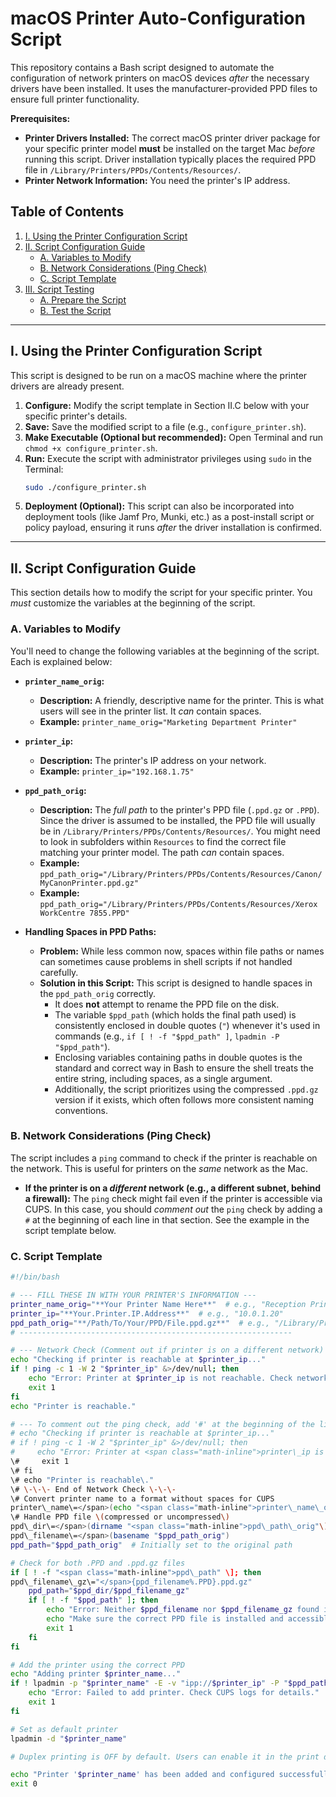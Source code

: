 # macOS Printer Auto-Configuration Script

This repository contains a Bash script designed to automate the configuration of network printers on macOS devices *after* the necessary drivers have been installed. It uses the manufacturer-provided PPD files to ensure full printer functionality.

**Prerequisites:**

* **Printer Drivers Installed:** The correct macOS printer driver package for your specific printer model **must** be installed on the target Mac *before* running this script. Driver installation typically places the required PPD file in `/Library/Printers/PPDs/Contents/Resources/`.
* **Printer Network Information:** You need the printer's IP address.

## Table of Contents

1.  [I. Using the Printer Configuration Script](#i-using-the-printer-configuration-script)
2.  [II. Script Configuration Guide](#ii-script-configuration-guide)
    * [A. Variables to Modify](#a-variables-to-modify)
    * [B. Network Considerations (Ping Check)](#b-network-considerations-ping-check)
    * [C. Script Template](#c-script-template)
3.  [III. Script Testing](#iii-script-testing)
    * [A. Prepare the Script](#a-prepare-the-script)
    * [B. Test the Script](#b-test-the-script)

---

## I. Using the Printer Configuration Script

This script is designed to be run on a macOS machine where the printer drivers are already present.

1.  **Configure:** Modify the script template in Section II.C below with your specific printer's details.
2.  **Save:** Save the modified script to a file (e.g., `configure_printer.sh`).
3.  **Make Executable (Optional but recommended):** Open Terminal and run `chmod +x configure_printer.sh`.
4.  **Run:** Execute the script with administrator privileges using `sudo` in the Terminal:
    ```bash
    sudo ./configure_printer.sh
    ```
5.  **Deployment (Optional):** This script can also be incorporated into deployment tools (like Jamf Pro, Munki, etc.) as a post-install script or policy payload, ensuring it runs *after* the driver installation is confirmed.

---

## II. Script Configuration Guide

This section details how to modify the script for your specific printer. You _must_ customize the variables at the beginning of the script.

### A. Variables to Modify

You'll need to change the following variables at the beginning of the script. Each is explained below:

* **`printer_name_orig`:**
    * **Description:** A friendly, descriptive name for the printer. This is what users will see in the printer list. It _can_ contain spaces.
    * **Example:** `printer_name_orig="Marketing Department Printer"`

* **`printer_ip`:**
    * **Description:** The printer's IP address on your network.
    * **Example:** `printer_ip="192.168.1.75"`

* **`ppd_path_orig`:**
    * **Description:** The _full path_ to the printer's PPD file (`.ppd.gz` or `.PPD`). Since the driver is assumed to be installed, the PPD file will usually be in `/Library/Printers/PPDs/Contents/Resources/`. You might need to look in subfolders within `Resources` to find the correct file matching your printer model. The path _can_ contain spaces.
    * **Example:** `ppd_path_orig="/Library/Printers/PPDs/Contents/Resources/Canon/MyCanonPrinter.ppd.gz"`
    * **Example:** `ppd_path_orig="/Library/Printers/PPDs/Contents/Resources/Xerox WorkCentre 7855.PPD"`

* **Handling Spaces in PPD Paths:**
    * **Problem:** While less common now, spaces within file paths or names can sometimes cause problems in shell scripts if not handled carefully.
    * **Solution in this Script:** This script is designed to handle spaces in the `ppd_path_orig` correctly.
        * It does **not** attempt to rename the PPD file on the disk.
        * The variable `$ppd_path` (which holds the final path used) is consistently enclosed in double quotes (`"`) whenever it's used in commands (e.g., `if [ ! -f "$ppd_path" ]`, `lpadmin -P "$ppd_path"`).
        * Enclosing variables containing paths in double quotes is the standard and correct way in Bash to ensure the shell treats the entire string, including spaces, as a single argument.
        * Additionally, the script prioritizes using the compressed `.ppd.gz` version if it exists, which often follows more consistent naming conventions.

### B. Network Considerations (Ping Check)

The script includes a `ping` command to check if the printer is reachable on the network. This is useful for printers on the _same_ network as the Mac.

* **If the printer is on a *different* network (e.g., a different subnet, behind a firewall):** The `ping` check might fail even if the printer is accessible via CUPS. In this case, you should _comment out_ the `ping` check by adding a `#` at the beginning of each line in that section. See the example in the script template below.

### C. Script Template

```bash
#!/bin/bash

# --- FILL THESE IN WITH YOUR PRINTER'S INFORMATION ---
printer_name_orig="**Your Printer Name Here**"  # e.g., "Reception Printer"
printer_ip="**Your.Printer.IP.Address**"  # e.g., "10.0.1.20"
ppd_path_orig="**/Path/To/Your/PPD/File.ppd.gz**"  # e.g., "/Library/Printers/PPDs/Contents/Resources/MyPrinter.ppd.gz"
# -------------------------------------------------------------

# --- Network Check (Comment out if printer is on a different network) ---
echo "Checking if printer is reachable at $printer_ip..."
if ! ping -c 1 -W 2 "$printer_ip" &>/dev/null; then
    echo "Error: Printer at $printer_ip is not reachable. Check network connectivity."
    exit 1
fi
echo "Printer is reachable."

# --- To comment out the ping check, add '#' at the beginning of the lines above, like this:
# echo "Checking if printer is reachable at $printer_ip..."
# if ! ping -c 1 -W 2 "$printer_ip" &>/dev/null; then
#     echo "Error: Printer at <span class="math-inline">printer\_ip is not reachable\. Check network connectivity\."
\#     exit 1
\# fi
\# echo "Printer is reachable\."
\# \-\-\- End of Network Check \-\-\-
\# Convert printer name to a format without spaces for CUPS
printer\_name\=</span>(echo "<span class="math-inline">printer\_name\_orig" \| tr ' ' '\_'\)
\# Handle PPD file \(compressed or uncompressed\)
ppd\_dir\=</span>(dirname "<span class="math-inline">ppd\_path\_orig"\)
ppd\_filename\=</span>(basename "$ppd_path_orig")
ppd_path="$ppd_path_orig"  # Initially set to the original path

# Check for both .PPD and .ppd.gz files
if [ ! -f "<span class="math-inline">ppd\_path" \]; then
ppd\_filename\_gz\="</span>{ppd_filename%.PPD}.ppd.gz"
    ppd_path="$ppd_dir/$ppd_filename_gz"
    if [ ! -f "$ppd_path" ]; then
        echo "Error: Neither $ppd_filename nor $ppd_filename_gz found in $ppd_dir."
        echo "Make sure the correct PPD file is installed and accessible."
        exit 1
    fi
fi

# Add the printer using the correct PPD
echo "Adding printer $printer_name..."
if ! lpadmin -p "$printer_name" -E -v "ipp://$printer_ip" -P "$ppd_path"; then
    echo "Error: Failed to add printer. Check CUPS logs for details."
    exit 1
fi

# Set as default printer
lpadmin -d "$printer_name"

# Duplex printing is OFF by default. Users can enable it in the print dialog.

echo "Printer '$printer_name' has been added and configured successfully."
exit 0

